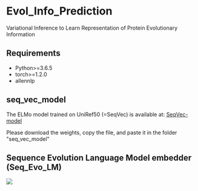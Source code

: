 # Evol_Info_Prediction
Variational Inference to Learn Representation of Protein Evolutionary Information

## Requirements

*  Python>=3.6.5
*  torch>=1.2.0
*  allennlp

## seq_vec_model
The ELMo model trained on UniRef50 (=SeqVec) is available at:
[SeqVec-model](https://rostlab.org/~deepppi/seqvec.zip)

Please download the weights, copy the file, and paste it in the folder "seq_vec_model"

## Sequence Evolution Language Model embedder (Seq_Evo_LM)
![](SCMS_UML.png?style=centerme)
